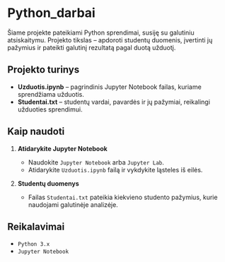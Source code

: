 # Python_darbai

Šiame projekte pateikiami Python sprendimai, susiję su galutiniu atsiskaitymu. 
Projekto tikslas – apdoroti studentų duomenis, įvertinti jų pažymius ir pateikti galutinį rezultatą pagal duotą užduotį.

## Projekto turinys

- **Uzduotis.ipynb** – pagrindinis Jupyter Notebook failas, kuriame sprendžiama užduotis.
- **Studentai.txt** – studentų vardai, pavardės ir jų pažymiai, reikalingi užduoties sprendimui.

## Kaip naudoti

1. **Atidarykite Jupyter Notebook**
   - Naudokite `Jupyter Notebook` arba `Jupyter Lab`.
   - Atidarykite `Uzduotis.ipynb` failą ir vykdykite ląsteles iš eilės.

2. **Studentų duomenys**
   - Failas `Studentai.txt` pateikia kiekvieno studento pažymius, kurie naudojami galutinėje analizėje.

## Reikalavimai

- `Python 3.x`
- `Jupyter Notebook`
